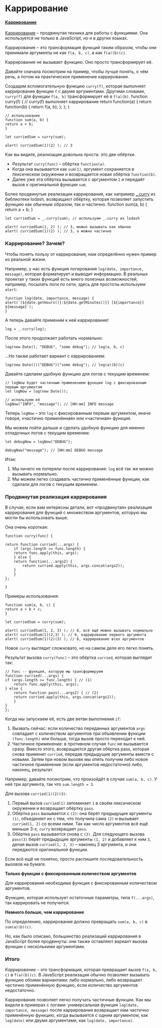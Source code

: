 # Каррирование

#### [Каррирование](https://learn.javascript.ru/currying-partials)

[Каррирование](https://ru.wikipedia.org/wiki/%D0%9A%D0%B0%D1%80%D1%80%D0%B8%D1%80%D0%BE%D0%B2%D0%B0%D0%BD%D0%B8%D0%B5) – продвинутая техника для работы с функциями. Она используется не только в JavaScript, но и в других языках.

Каррирование – это трансформация функций таким образом, чтобы они принимали аргументы не как `f(a, b, c)`, а как `f(a)(b)(c)`.

Каррирование не вызывает функцию. Оно просто трансформирует её.

Давайте сначала посмотрим на пример, чтобы лучше понять, о чём речь, а потом на практическое применение каррирования.

Создадим вспомогательную функцию `curry(f)`, которая выполняет каррирование функции `f` с двумя аргументами. Другими словами, `curry(f)` для функции `f(a, b)` трансформирует её в `f(a)(b)`.
function curry(f) { // curry(f) выполняет каррирование
return function(a) {
return function(b) {
return f(a, b);
};
};
}

    // использование
    function sum(a, b) {
    return a + b;
    }

    let curriedSum = curry(sum);

    alert( curriedSum(1)(2) ); // 3

Как вы видите, реализация довольна проста: это две обёртки.

- Результат `curry(func)` – обёртка `function(a)`.
- Когда она вызывается как `sum(1)`, аргумент сохраняется в лексическом окружении и возвращается новая обёртка `function(b)`.
- Далее уже эта обёртка вызывается с аргументом `2` и передаёт вызов к оригинальной функции `sum`.

Более продвинутые реализации каррирования, как например [\_.curry](https://lodash.com/docs#curry) из библиотеки lodash, возвращают обёртку, которая позволяет запустить функцию как обычным образом, так и частично.
function sum(a, b) {
return a + b;
}

    let curriedSum = _.curry(sum); // используем _.curry из lodash

    alert( curriedSum(1, 2) ); // 3, можно вызывать как обычно
    alert( curriedSum(1)(2) ); // 3, а можно частично

### Каррирование? Зачем?

Чтобы понять пользу от каррирования, нам определённо нужен пример из реальной жизни.

Например, у нас есть функция логирования `log(date, importance, message)`, которая форматирует и выводит информацию. В реальных проектах у таких функций есть много полезных возможностей, например, посылать логи по сети, здесь для простоты используем `alert`:

    function log(date, importance, message) {
    alert(`[${date.getHours()}:${date.getMinutes()}] [${importance}] ${message}`);
    }

А теперь давайте применим к ней каррирование!

    log = _.curry(log);

После этого продолжает работать нормально:

    log(new Date(), "DEBUG", "some debug"); // log(a, b, c)

…Но также работает вариант с каррированием:

    log(new Date())("DEBUG")("some debug"); // log(a)(b)(c)

Давайте сделаем удобную функцию для логов с текущим временем:

    // logNow будет частичным применением функции log с фиксированным первым аргументом
    let logNow = log(new Date());

    // используем её
    logNow("INFO", "message"); // [HH:mm] INFO message

Теперь `logNow` – это `log` с фиксированным первым аргументом, иначе говоря, «частично применённая» или «частичная» функция.

Мы можем пойти дальше и сделать удобную функцию для именно отладочных логов с текущим временем:

    let debugNow = logNow("DEBUG");

    debugNow("message"); // [HH:mm] DEBUG message

Итак:

1. Мы ничего не потеряли после каррирования: `log` всё так же можно вызывать нормально.
2. Мы можем легко создавать частично применённые функции, как сделали для логов с текущим временем.

### Продвинутая реализация каррирования

В случае, если вам интересны детали, вот «продвинутая» реализация каррирования для функций с множеством аргументов, которую мы могли бы использовать выше.

Она очень короткая:

    function curry(func) {

    return function curried(...args) {
        if (args.length >= func.length) {
        return func.apply(this, args);
        } else {
        return function(...args2) {
            return curried.apply(this, args.concat(args2));
        }
        }
    };

    }

Примеры использования:

    function sum(a, b, c) {
    return a + b + c;
    }

    let curriedSum = curry(sum);

    alert( curriedSum(1, 2, 3) ); // 6, всё ещё можно вызывать нормально
    alert( curriedSum(1)(2,3) ); // 6, каррирование первого аргумента
    alert( curriedSum(1)(2)(3) ); // 6, каррирование всех аргументов

Новое `curry` выглядит сложновато, но на самом деле его легко понять.

Результат вызова `curry(func)` – это обёртка `curried`, которая выглядит так:

    // func -- функция, которую мы трансформируем
    function curried(...args) {
    if (args.length >= func.length) { // (1)
        return func.apply(this, args);
    } else {
        return function pass(...args2) { // (2)
        return curried.apply(this, args.concat(args2));
        }
    }
    };

Когда мы запускаем её, есть две ветви выполнения `if`:

1. Вызвать сейчас: если количество переданных аргументов `args` совпадает с количеством аргументов при объявлении функции `(func.length)` или больше, тогда вызов просто переходит к ней.
2. Частичное применение: в противном случае `func` не вызывается сразу. Вместо этого, возвращается другая обёртка pass, которая снова применит `curried`, передав предыдущие аргументы вместе с новыми. Затем при новом вызове мы опять получим либо новое частичное применение (если аргументов недостаточно) либо, наконец, результат.

Например, давайте посмотрим, что произойдёт в случае `sum(a, b, c)`. У неё три аргумента, так что `sum.length = 3`.

Для вызова `curried(1)(2)(3)`:

1. Первый вызов `curried(1)` запоминает `1` в своём лексическом окружении и возвращает обёртку `pass`.
2. Обёртка `pass` вызывается с `(2)`: она берёт предыдущие аргументы `(1)`, объединяет их с тем, что получила сама `(2)` и вызывает `curried(1, 2)` со всеми ними. Так как число аргументов всё ещё меньше 3-х, `curry` возвращает `pass`.
3. Обёртка `pass` вызывается снова с `(3)`. Для следующего вызова `pass(3)` берёт предыдущие аргументы `(1, 2)` и добавляет к ним `3`, делая вызов `curried(1, 2, 3)` – наконец 3 аргумента, и они передаются оригинальной функции.

Если всё ещё не понятно, просто распишите последовательность вызовов на бумаге.

**Только функции с фиксированным количеством аргументов**

Для каррирования необходима функция с фиксированным количеством аргументов.

Функцию, которая использует остаточные параметры, типа `f(...args)`, так каррировать не получится.

**Немного больше, чем каррирование**

По определению, каррирование должно превращать `sum(a, b, c)` в `sum(a)(b)(c)`.

Но, как было описано, большинство реализаций каррирования в JavaScript более продвинуты: они также оставляют вариант вызова функции с несколькими аргументами.

### Итого

_Каррирование_ – это трансформация, которая превращает вызов `f(a, b, c)` в `f(a)(b)(c)`. В JavaScript реализация обычно позволяет вызывать функцию обоими вариантами: либо нормально, либо возвращает частично применённую функцию, если количество аргументов недостаточно.

Каррирование позволяет легко получать частичные функции. Как мы видели в примерах с логами: универсальная функция `log(date, importance, message)` после каррирования возвращает нам частично применённую функцию, когда вызывается с одним аргументом, как `log(date)` или двумя аргументами, как `log(date, importance)`.
